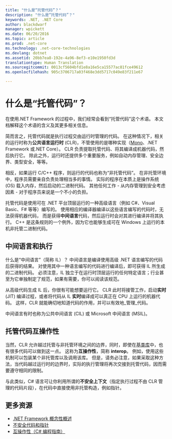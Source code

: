 ```yaml
---
title: "什么是“托管代码”？"
description: "什么是“托管代码”？"
keywords: .NET, .NET Core
author: blackdwarf
manager: wpickett
ms.date: 06/20/2016
ms.topic: article
ms.prod: .net-core
ms.technology: .net-core-technologies
ms.devlang: dotnet
ms.assetid: 20bb7ea8-192e-4a96-8ef3-e10e1950fd3d
translationtype: Human Translation
ms.sourcegitcommit: 0013cf5604bfd1e8a16e5ca15577ac81fce49612
ms.openlocfilehash: 905c3706717a03f468e3dd5717c049e83f211e67

---
```


# <a name="what-is-managed-code"></a>什么是“托管代码”？

在使用.NET Framework 的过程中，我们经常会看到“托管代码”这个术语。 本文档解释这个术语的含义及其更多相关信息。

简而言之，托管代码就是执行过程交由运行时管理的代码。 在这种情况下，相关的运行时称为**公共语言运行时** (CLR)，不管使用的是哪种实现（[Mono](http://www.mono-project.com/)、.NET Framework 或.NET Core）。 CLR 负责提取托管代码、将其编译成机器代码，然后执行它。 除此之外，运行时还提供多个重要服务，例如自动内存管理、安全边界、类型安全，等等。

相反，如果运行 C/C++ 程序，则运行的代码也称为“非托管代码”。 在非托管环境中，程序员需要亲自负责处理相当多的事情。 实际的程序在本质上是操作系统 (OS) 载入内存，然后启动的二进制代码。 其他任何工作 - 从内存管理到安全考虑因素 - 对于程序员来说是一个不小的负担。

托管代码是使用可在 .NET 平台顶层运行的一种高级语言（例如 C#、Visual Basic、F# 等等）编写的。 使用相应的编译器编译以这些语言编写的代码时，无法获得机器代码， 而是获得**中间语言**代码，然后运行时会对其进行编译并将其执行。 C++ 是这条规则的一个例外，因为它也能够生成可在 Windows 上运行的本机非托管二进制代码。

## <a name="intermediate-language-execution"></a>中间语言和执行

什么是“中间语言”（简称 IL）？ 中间语言是编译使用高级 .NET 语言编写的代码后获得的结果。 对使用其中一种语言编写的代码进行编译后，即可获得 IL 所生成的二进制代码。 必须注意，IL 独立于在运行时顶层运行的任何特定语言；行业甚至为它单独制定了规范，如果有需要，你可以阅读该规范。

从高级代码生成 IL 后，你很有可能想要运行它。 CLR 此时将接管工作，启动**实时** (JIT) 编译过程，或者将代码从 IL **实时**编译成可以真正在 CPU 上运行的机器代码。 这样，CLR 就能确切地知道代码的作用，并可以有效地_管理_代码。

中间语言有时也称为公共中间语言 (CIL) 或 Microsoft 中间语言 (MSIL)。

## <a name="unmanaged-code-interoperability"></a>托管代码互操作性

当然，CLR 允许越过托管与非托管环境之间的边界，同时，即使在[基类库](framework-libraries.md)中，也有很多代码可以做到这一点。 这称为**互操作性**，简称 **interop**。 例如，使用这些机制可以包装某个非托管库以及调用该库。 但是，请务必注意，如果采取这种方法，当代码越过运行时的边界时，实际的执行管理将再次交接到托管代码，因而需要遵守相同的限制。

与此类似，C# 语言可让你利用所谓的**不安全上下文**（指定执行过程不由 CLR 管理的代码片段），在代码中直接使用非托管构造，例如指针。

## <a name="more-resources"></a>更多资源

*   [.NET Framework 概念性概述](https://msdn.microsoft.com/library/zw4w595w.aspx)
*   [不安全代码和指针](https://msdn.microsoft.com/library/t2yzs44b.aspx)
*   [互操作性（C# 编程指南）](https://msdn.microsoft.com/library/ms173184.aspx)



<!--HONumber=Nov16_HO3-->


